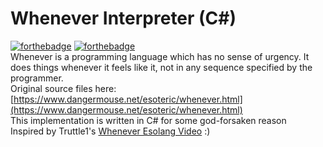# Whenever Interpreter (C#)
[![forthebadge](https://forthebadge.com/images/badges/0-percent-optimized.svg)](https://forthebadge.com)
[![forthebadge](https://forthebadge.com/images/badges/you-didnt-ask-for-this.svg)](https://forthebadge.com)  
Whenever is a programming language which has no sense of urgency. It does things whenever it feels like it, not in any sequence specified by the programmer.  
Original source files here: [https://www.dangermouse.net/esoteric/whenever.html](https://www.dangermouse.net/esoteric/whenever.html)  
This implementation is written in C# for some god-forsaken reason  
Inspired by Truttle1's [Whenever Esolang Video](https://www.youtube.com/watch?v=hBD-sA4-wzk) \:)  
